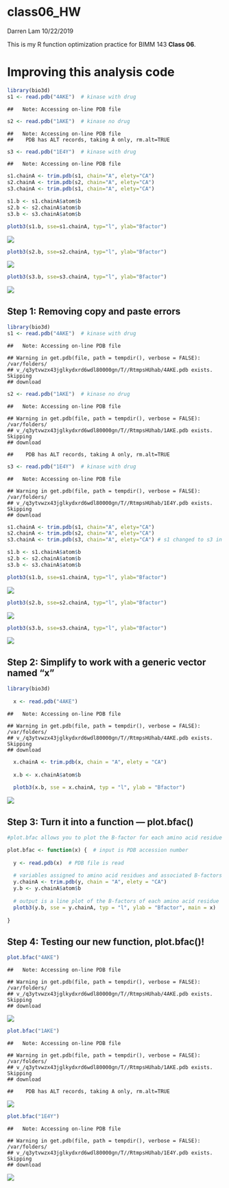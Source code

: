 class06\_HW
================
Darren Lam
10/22/2019

This is my R function optimization practice for BIMM 143 **Class 06**.

# Improving this analysis code

``` r
library(bio3d)
s1 <- read.pdb("4AKE")  # kinase with drug
```

    ##   Note: Accessing on-line PDB file

``` r
s2 <- read.pdb("1AKE")  # kinase no drug
```

    ##   Note: Accessing on-line PDB file
    ##    PDB has ALT records, taking A only, rm.alt=TRUE

``` r
s3 <- read.pdb("1E4Y")  # kinase with drug
```

    ##   Note: Accessing on-line PDB file

``` r
s1.chainA <- trim.pdb(s1, chain="A", elety="CA")
s2.chainA <- trim.pdb(s2, chain="A", elety="CA")
s3.chainA <- trim.pdb(s1, chain="A", elety="CA")

s1.b <- s1.chainA$atom$b
s2.b <- s2.chainA$atom$b
s3.b <- s3.chainA$atom$b

plotb3(s1.b, sse=s1.chainA, typ="l", ylab="Bfactor")
```

![](class06_HW_files/figure-gfm/unnamed-chunk-1-1.png)<!-- -->

``` r
plotb3(s2.b, sse=s2.chainA, typ="l", ylab="Bfactor")
```

![](class06_HW_files/figure-gfm/unnamed-chunk-1-2.png)<!-- -->

``` r
plotb3(s3.b, sse=s3.chainA, typ="l", ylab="Bfactor")
```

![](class06_HW_files/figure-gfm/unnamed-chunk-1-3.png)<!-- -->

## Step 1: Removing copy and paste errors

``` r
library(bio3d)
s1 <- read.pdb("4AKE")  # kinase with drug
```

    ##   Note: Accessing on-line PDB file

    ## Warning in get.pdb(file, path = tempdir(), verbose = FALSE): /var/folders/
    ## v_/q3ytvwzx43jglkydxrd6wdl80000gn/T//RtmpsHUhab/4AKE.pdb exists. Skipping
    ## download

``` r
s2 <- read.pdb("1AKE")  # kinase no drug
```

    ##   Note: Accessing on-line PDB file

    ## Warning in get.pdb(file, path = tempdir(), verbose = FALSE): /var/folders/
    ## v_/q3ytvwzx43jglkydxrd6wdl80000gn/T//RtmpsHUhab/1AKE.pdb exists. Skipping
    ## download

    ##    PDB has ALT records, taking A only, rm.alt=TRUE

``` r
s3 <- read.pdb("1E4Y")  # kinase with drug
```

    ##   Note: Accessing on-line PDB file

    ## Warning in get.pdb(file, path = tempdir(), verbose = FALSE): /var/folders/
    ## v_/q3ytvwzx43jglkydxrd6wdl80000gn/T//RtmpsHUhab/1E4Y.pdb exists. Skipping
    ## download

``` r
s1.chainA <- trim.pdb(s1, chain="A", elety="CA")
s2.chainA <- trim.pdb(s2, chain="A", elety="CA")
s3.chainA <- trim.pdb(s3, chain="A", elety="CA") # s1 changed to s3 in argument

s1.b <- s1.chainA$atom$b
s2.b <- s2.chainA$atom$b
s3.b <- s3.chainA$atom$b

plotb3(s1.b, sse=s1.chainA, typ="l", ylab="Bfactor")
```

![](class06_HW_files/figure-gfm/unnamed-chunk-2-1.png)<!-- -->

``` r
plotb3(s2.b, sse=s2.chainA, typ="l", ylab="Bfactor")
```

![](class06_HW_files/figure-gfm/unnamed-chunk-2-2.png)<!-- -->

``` r
plotb3(s3.b, sse=s3.chainA, typ="l", ylab="Bfactor")
```

![](class06_HW_files/figure-gfm/unnamed-chunk-2-3.png)<!-- -->

## Step 2: Simplify to work with a generic vector named “x”

``` r
library(bio3d)
  
  x <- read.pdb("4AKE")
```

    ##   Note: Accessing on-line PDB file

    ## Warning in get.pdb(file, path = tempdir(), verbose = FALSE): /var/folders/
    ## v_/q3ytvwzx43jglkydxrd6wdl80000gn/T//RtmpsHUhab/4AKE.pdb exists. Skipping
    ## download

``` r
  x.chainA <- trim.pdb(x, chain = "A", elety = "CA")
  
  x.b <- x.chainA$atom$b
  
  plotb3(x.b, sse = x.chainA, typ = "l", ylab = "Bfactor")
```

![](class06_HW_files/figure-gfm/unnamed-chunk-3-1.png)<!-- -->

## Step 3: Turn it into a function — plot.bfac()

``` r
#plot.bfac allows you to plot the B-factor for each amino acid residue in a protein's A chain.

plot.bfac <- function(x) {  # input is PDB accession number
  
  y <- read.pdb(x)  # PDB file is read
  
  # variables assigned to amino acid residues and associated B-factors
  y.chainA <- trim.pdb(y, chain = "A", elety = "CA")
  y.b <- y.chainA$atom$b
  
  # output is a line plot of the B-factors of each amino acid residue
  plotb3(y.b, sse = y.chainA, typ = "l", ylab = "Bfactor", main = x)
  
}
```

## Step 4: Testing our new function, plot.bfac()\!

``` r
plot.bfac("4AKE")
```

    ##   Note: Accessing on-line PDB file

    ## Warning in get.pdb(file, path = tempdir(), verbose = FALSE): /var/folders/
    ## v_/q3ytvwzx43jglkydxrd6wdl80000gn/T//RtmpsHUhab/4AKE.pdb exists. Skipping
    ## download

![](class06_HW_files/figure-gfm/unnamed-chunk-5-1.png)<!-- -->

``` r
plot.bfac("1AKE")
```

    ##   Note: Accessing on-line PDB file

    ## Warning in get.pdb(file, path = tempdir(), verbose = FALSE): /var/folders/
    ## v_/q3ytvwzx43jglkydxrd6wdl80000gn/T//RtmpsHUhab/1AKE.pdb exists. Skipping
    ## download

    ##    PDB has ALT records, taking A only, rm.alt=TRUE

![](class06_HW_files/figure-gfm/unnamed-chunk-5-2.png)<!-- -->

``` r
plot.bfac("1E4Y")
```

    ##   Note: Accessing on-line PDB file

    ## Warning in get.pdb(file, path = tempdir(), verbose = FALSE): /var/folders/
    ## v_/q3ytvwzx43jglkydxrd6wdl80000gn/T//RtmpsHUhab/1E4Y.pdb exists. Skipping
    ## download

![](class06_HW_files/figure-gfm/unnamed-chunk-5-3.png)<!-- -->
